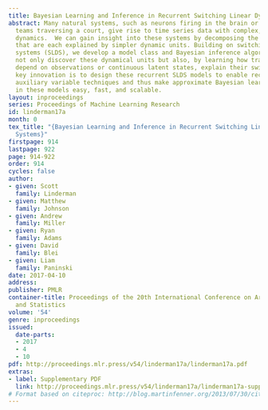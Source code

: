 ```yaml
---
title: Bayesian Learning and Inference in Recurrent Switching Linear Dynamical Systems
abstract: Many natural systems, such as neurons firing in the brain or basketball
  teams traversing a court, give rise to time series data with complex, nonlinear
  dynamics.  We can gain insight into these systems by decomposing the data into segments
  that are each explained by simpler dynamic units. Building on switching linear dynamical
  systems (SLDS), we develop a model class and Bayesian inference algorithms that
  not only discover these dynamical units but also, by learning how transition probabilities
  depend on observations or continuous latent states, explain their switching behavior.  Our
  key innovation is to design these recurrent SLDS models to enable recent Pólya-gamma
  auxiliary variable techniques and thus make approximate Bayesian learning and inference
  in these models easy, fast, and scalable.
layout: inproceedings
series: Proceedings of Machine Learning Research
id: linderman17a
month: 0
tex_title: "{Bayesian Learning and Inference in Recurrent Switching Linear Dynamical
  Systems}"
firstpage: 914
lastpage: 922
page: 914-922
order: 914
cycles: false
author:
- given: Scott
  family: Linderman
- given: Matthew
  family: Johnson
- given: Andrew
  family: Miller
- given: Ryan
  family: Adams
- given: David
  family: Blei
- given: Liam
  family: Paninski
date: 2017-04-10
address: 
publisher: PMLR
container-title: Proceedings of the 20th International Conference on Artificial Intelligence
  and Statistics
volume: '54'
genre: inproceedings
issued:
  date-parts:
  - 2017
  - 4
  - 10
pdf: http://proceedings.mlr.press/v54/linderman17a/linderman17a.pdf
extras:
- label: Supplementary PDF
  link: http://proceedings.mlr.press/v54/linderman17a/linderman17a-supp.pdf
# Format based on citeproc: http://blog.martinfenner.org/2013/07/30/citeproc-yaml-for-bibliographies/
---
```

